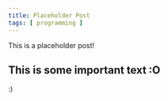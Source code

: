 ```yaml
---
title: Placeholder Post
tags: [ programming ]
---
```

This is a placeholder post!

## This is some important text :O
:)
